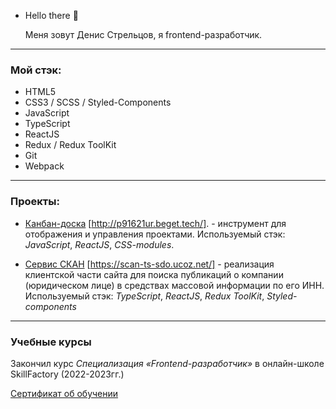 - Hello there 👋

  Меня зовут Денис Стрельцов, я frontend-разработчик.

------

### Мой стэк:

  
  - HTML5
  - CSS3 / SCSS / Styled-Components
  - JavaScript
  - TypeScript
  - ReactJS
  - Redux / Redux ToolKit
  - Git
  - Webpack

------

### Проeкты:

  - [Канбан-доска](https://github.com/streltsov-do/SF_KanbanBoard) [http://p91621ur.beget.tech/]. - инструмент для отображения и управления проектами. Используемый стэк: *JavaScript*, *ReactJS*, *CSS-modules*.

  - [Сервис СКАН]( https://github.com/streltsov-do/SF_final_SCAN/tree/master_ts) [https://scan-ts-sdo.ucoz.net/] - реализация клиентской части сайта для поиска публикаций о компании (юридическом лице) в средствах массовой информации по его ИНН. Используемый стэк: *TypeScript*, *ReactJS*, *Redux ToolKit*, *Styled-components*

------

### Учебные курсы

    
  Закончил курс *Специализация «Frontend-разработчик»* в онлайн-школе SkillFactory (2022-2023гг.)

[Сертификат об обучении](https://github.com/streltsov-do/streltsov-do/blob/main/Streltsov_Denis_SF_certificate.pdf)

